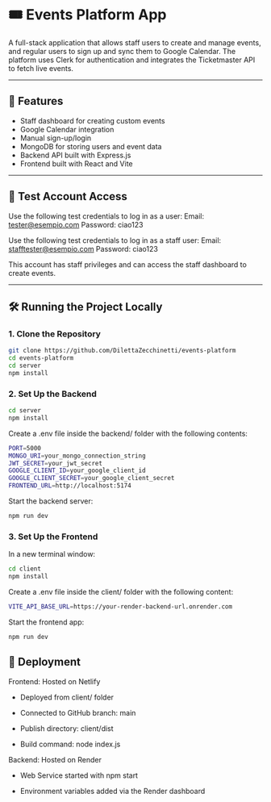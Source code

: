 # 🎟️ Events Platform App

A full-stack application that allows staff users to create and manage events, and regular users to sign up and sync them to Google Calendar. The platform uses Clerk for authentication and integrates the Ticketmaster API to fetch live events.

---

## 🚀 Features

- Staff dashboard for creating custom events  
- Google Calendar integration 
- Manual sign-up/login 
- MongoDB for storing users and event data  
- Backend API built with Express.js  
- Frontend built with React and Vite  

---

## 🧪 Test Account Access

Use the following test credentials to log in as a user: 
Email: tester@esempio.com
Password: ciao123 

Use the following test credentials to log in as a staff user:
Email: stafftester@esempio.com
Password: ciao123


This account has staff privileges and can access the staff dashboard to create events.

---

## 🛠️ Running the Project Locally

### 1. Clone the Repository

```bash
git clone https://github.com/DilettaZecchinetti/events-platform
cd events-platform
cd server
npm install
```

### 2. Set Up the Backend

```bash
cd server
npm install
```

Create a .env file inside the backend/ folder with the following contents:

```bash
PORT=5000
MONGO_URI=your_mongo_connection_string
JWT_SECRET=your_jwt_secret
GOOGLE_CLIENT_ID=your_google_client_id
GOOGLE_CLIENT_SECRET=your_google_client_secret
FRONTEND_URL=http://localhost:5174
```

Start the backend server:

```bash
npm run dev
```

### 3. Set Up the Frontend

In a new terminal window:

```bash
cd client
npm install
```

Create a .env file inside the client/ folder with the following content:

```bash
VITE_API_BASE_URL=https://your-render-backend-url.onrender.com
```
Start the frontend app:

```bash
npm run dev
```

## 🚀 Deployment

Frontend: Hosted on Netlify

- Deployed from client/ folder

- Connected to GitHub branch: main

- Publish directory: client/dist

- Build command: node index.js

Backend: Hosted on Render

- Web Service started with npm start

- Environment variables added via the Render dashboard

